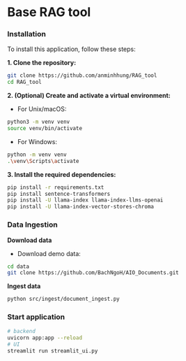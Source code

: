 # Base RAG tool

### Installation
To install this application, follow these steps:

**1. Clone the repository:**
```bash
git clone https://github.com/anminhhung/RAG_tool
cd RAG_tool
```

**2. (Optional) Create and activate a virtual environment:**
- For Unix/macOS:
```bash
python3 -m venv venv
source venv/bin/activate
```

- For Windows:
```bash
python -m venv venv
.\venv\Scripts\activate
```

**3. Install the required dependencies:**
```bash
pip install -r requirements.txt
pip install sentence-transformers
pip install -U llama-index llama-index-llms-openai
pip install -U llama-index-vector-stores-chroma
```

### Data Ingestion

**Download data**
- Download demo data:
```bash
cd data
git clone https://github.com/BachNgoH/AIO_Documents.git
```

**Ingest data**
```bash
python src/ingest/document_ingest.py
```

### Start application

```bash
# backend
uvicorn app:app --reload
# UI
streamlit run streamlit_ui.py

```

